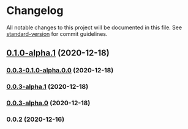 # Changelog

All notable changes to this project will be documented in this file. See [standard-version](https://github.com/conventional-changelog/standard-version) for commit guidelines.

## [0.1.0-alpha.1](https://github.com/adurc/core/compare/v0.0.3-0.1.0-alpha.0.0...v0.1.0-alpha.1) (2020-12-18)

### [0.0.3-0.1.0-alpha.0.0](https://github.com/adurc/core/compare/v0.0.3-alpha.1...v0.0.3-0.1.0-alpha.0.0) (2020-12-18)

### [0.0.3-alpha.1](https://github.com/adurc/core/compare/v0.0.3-alpha.0...v0.0.3-alpha.1) (2020-12-18)

### [0.0.3-alpha.0](https://github.com/adurc/core/compare/v0.0.2...v0.0.3-alpha.0) (2020-12-18)

### 0.0.2 (2020-12-16)
